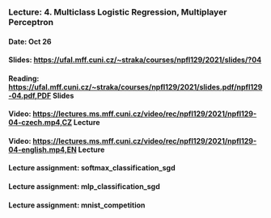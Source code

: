 ### Lecture: 4. Multiclass Logistic Regression, Multiplayer Perceptron
#### Date: Oct 26
#### Slides: https://ufal.mff.cuni.cz/~straka/courses/npfl129/2021/slides/?04
#### Reading: https://ufal.mff.cuni.cz/~straka/courses/npfl129/2021/slides.pdf/npfl129-04.pdf,PDF Slides
#### Video: https://lectures.ms.mff.cuni.cz/video/rec/npfl129/2021/npfl129-04-czech.mp4,CZ Lecture
#### Video: https://lectures.ms.mff.cuni.cz/video/rec/npfl129/2021/npfl129-04-english.mp4,EN Lecture
#### Lecture assignment: softmax_classification_sgd
#### Lecture assignment: mlp_classification_sgd
#### Lecture assignment: mnist_competition
